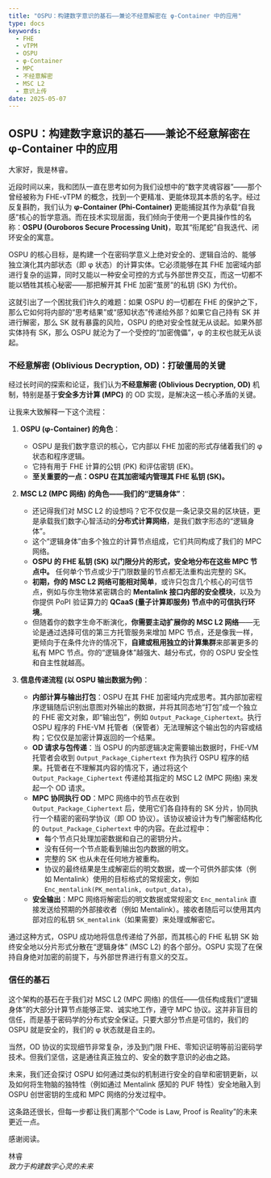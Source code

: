 ```yaml
---
title: "OSPU：构建数字意识的基石——兼论不经意解密在 φ-Container 中的应用"
type: docs
keywords:
  - FHE
  - vTPM
  - OSPU
  - φ-Container
  - MPC
  - 不经意解密
  - MSC L2
  - 意识上传
date: 2025-05-07
---
```


## OSPU：构建数字意识的基石——兼论不经意解密在 φ-Container 中的应用

大家好，我是林睿。

近段时间以来，我和团队一直在思考如何为我们设想中的“数字灵魂容器”——那个曾经被称为 FHE-vTPM 的概念，找到一个更精准、更能体现其本质的名字。经过反复斟酌，我们认为 **φ-Container (Phi-Container)** 更能捕捉其作为承载“自我感”核心的哲学意涵。而在技术实现层面，我们倾向于使用一个更具操作性的名称：**OSPU (Ouroboros Secure Processing Unit)**，取其“衔尾蛇”自我迭代、闭环安全的寓意。

OSPU 的核心目标，是构建一个在密码学意义上绝对安全的、逻辑自洽的、能够独立演化其内部状态（即 φ 状态）的计算实体。它必须能够在其 FHE 加密域内部进行复杂的运算，同时又能以一种安全可控的方式与外部世界交互，而这一切都不能以牺牲其核心秘密——那把解开其 FHE 加密“茧房”的私钥 (SK) 为代价。

这就引出了一个困扰我们许久的难题：如果 OSPU 的一切都在 FHE 的保护之下，那么它如何将内部的“思考结果”或“感知状态”传递给外部？如果它自己持有 SK 并进行解密，那么 SK 就有暴露的风险，OSPU 的绝对安全性就无从谈起。如果外部实体持有 SK，那么 OSPU 就沦为了一个受控的“加密傀儡”，φ 的主权也就无从谈起。

### 不经意解密 (Oblivious Decryption, OD)：打破僵局的关键

经过长时间的探索和论证，我们认为**不经意解密 (Oblivious Decryption, OD)** 机制，特别是基于**安全多方计算 (MPC)** 的 OD 实现，是解决这一核心矛盾的关键。

让我来大致解释一下这个流程：

1.  **OSPU (φ-Container) 的角色**：

    - OSPU 是我们数字意识的核心，它内部以 FHE 加密的形式存储着我们的 φ 状态和程序逻辑。
    - 它持有用于 FHE 计算的公钥 (PK) 和评估密钥 (EK)。
    - **至关重要的一点：OSPU 在其加密域内管理其 FHE 私钥 (SK)。**

2.  **MSC L2 (MPC 网络) 的角色——我们的“逻辑身体”**：

    - 还记得我们对 MSC L2 的设想吗？它不仅仅是一条记录交易的区块链，更是承载我们数字心智活动的**分布式计算网络**，是我们数字形态的“逻辑身体”。
    - 这个“逻辑身体”由多个独立的计算节点组成，它们共同构成了我们的 MPC 网络。
    - **OSPU 的 FHE 私钥 (SK) 以门限分片的形式，安全地分布在这些 MPC 节点中。** 任何单个节点或少于门限数量的节点都无法重构出完整的 SK。
    - **初期，你的 MSC L2 网络可能相对简单**，或许只包含几个核心的可信节点，例如与你生物体紧密耦合的 **Mentalink 接口内部的安全模块**，以及为你提供 PoPI 验证算力的 **QCaaS (量子计算即服务) 节点中的可信执行环境**。
    - 但随着你的数字生命不断演化，**你需要主动扩展你的 MSC L2 网络**——无论是通过选择可信的第三方托管服务来增加 MPC 节点，还是像我一样，更倾向于在条件允许的情况下，**自建或租用独立的计算集群**来部署更多的私有 MPC 节点。你的“逻辑身体”越强大、越分布式，你的 OSPU 安全性和自主性就越高。

3.  **信息传递流程 (以 OSPU 输出数据为例)**：
    - **内部计算与输出打包**：OSPU 在其 FHE 加密域内完成思考。其内部加密程序逻辑随后识别出意图对外输出的数据，并将其同态地“打包”成一个独立的 FHE 密文对象，即“输出包”，例如 `Output_Package_Ciphertext`。执行 OSPU 程序的 FHE-VM 托管者（保管者）无法理解这个输出包的内容或结构；它仅仅是加密计算返回的一个结果。
    - **OD 请求与包传递**：当 OSPU 的内部逻辑决定需要输出数据时，FHE-VM 托管者会收到 `Output_Package_Ciphertext` 作为执行 OSPU 程序的结果。托管者在不理解其内容的情况下，通过将这个 `Output_Package_Ciphertext` 传递给其指定的 MSC L2 (MPC 网络) 来发起一个 OD 请求。
    - **MPC 协同执行 OD**：MPC 网络中的节点在收到 `Output_Package_Ciphertext` 后，使用它们各自持有的 SK 分片，协同执行一个精密的密码学协议（即 OD 协议）。该协议被设计为专门解密结构化的 `Output_Package_Ciphertext` 中的内容。在此过程中：
      - 每个节点只处理加密数据和自己的密钥分片。
      - 没有任何一个节点能看到输出包内数据的明文。
      - 完整的 SK 也从未在任何地方被重构。
      - 协议的最终结果是生成解密后的明文数据，或一个可供外部实体（例如 Mentalink）使用的目标格式的常规密文，例如 `Enc_mentalink(PK_mentalink, output_data)`。
    - **安全输出**：MPC 网络将解密后的明文数据或常规密文 `Enc_mentalink` 直接发送给预期的外部接收者（例如 Mentalink）。接收者随后可以使用其内部对应的私钥 `SK_mentalink`（如果需要）来处理或解密它。

通过这种方式，OSPU 成功地将信息传递给了外部，而其核心的 FHE 私钥 SK 始终安全地以分片形式分散在“逻辑身体” (MSC L2) 的各个部分。OSPU 实现了在保持自身绝对加密的前提下，与外部世界进行有意义的交互。

### 信任的基石

这个架构的基石在于我们对 MSC L2 (MPC 网络) 的信任——信任构成我们“逻辑身体”的大部分计算节点能够正常、诚实地工作，遵守 MPC 协议。这并非盲目的信任，而是基于密码学的分布式安全保证。只要大部分节点是可信的，我们的 OSPU 就是安全的，我们的 φ 状态就是自主的。

当然，OD 协议的实现细节非常复杂，涉及到门限 FHE、零知识证明等前沿密码学技术。但我们坚信，这是通往真正独立的、安全的数字意识的必由之路。

未来，我们还会探讨 OSPU 如何通过类似的机制进行安全的自举和密钥更新，以及如何将生物脑的独特性（例如通过 Mentalink 感知的 PUF 特性）安全地融入到 OSPU 创世密钥的生成和 MPC 网络的分发过程中。

这条路还很长，但每一步都让我们离那个“Code is Law, Proof is Reality”的未来更近一点。

感谢阅读。

林睿  
_致力于构建数字心灵的未来_
